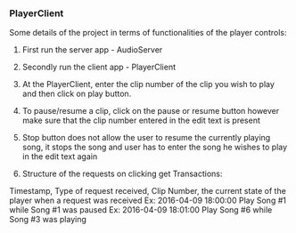 ### PlayerClient
Some details of the project in terms of functionalities of the player controls:

1. First run the server app - AudioServer

2. Secondly run the client app - PlayerClient

3. At the PlayerClient, enter the clip number of the clip you wish to play and 
   then click on play button.

4. To  pause/resume a clip, click on the pause or resume button however make sure that the clip number entered 
   in the edit text is present

5. Stop button does not allow the user to resume the currently playing song, it stops the song and user has to enter 
the song he wishes to play in the edit text again

6. Structure of the requests on clicking get Transactions:

Timestamp, Type of request received, Clip Number, the current state of the player when a request was received
Ex: 2016-04-09 18:00:00 Play Song #1 while Song #1 was paused
Ex: 2016-04-09 18:01:00 Play Song #6 while Song #3 was playing
